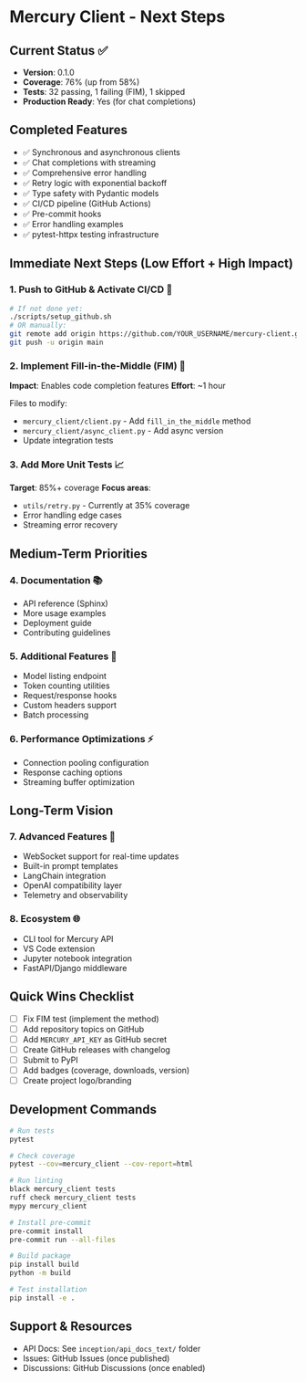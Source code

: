 # Mercury Client - Next Steps

## Current Status ✅
- **Version**: 0.1.0
- **Coverage**: 76% (up from 58%)
- **Tests**: 32 passing, 1 failing (FIM), 1 skipped
- **Production Ready**: Yes (for chat completions)

## Completed Features
- ✅ Synchronous and asynchronous clients
- ✅ Chat completions with streaming
- ✅ Comprehensive error handling
- ✅ Retry logic with exponential backoff
- ✅ Type safety with Pydantic models
- ✅ CI/CD pipeline (GitHub Actions)
- ✅ Pre-commit hooks
- ✅ Error handling examples
- ✅ pytest-httpx testing infrastructure

## Immediate Next Steps (Low Effort + High Impact)

### 1. Push to GitHub & Activate CI/CD 🚀
```bash
# If not done yet:
./scripts/setup_github.sh
# OR manually:
git remote add origin https://github.com/YOUR_USERNAME/mercury-client.git
git push -u origin main
```

### 2. Implement Fill-in-the-Middle (FIM) 🔧
**Impact**: Enables code completion features
**Effort**: ~1 hour

Files to modify:
- `mercury_client/client.py` - Add `fill_in_the_middle` method
- `mercury_client/async_client.py` - Add async version
- Update integration tests

### 3. Add More Unit Tests 📈
**Target**: 85%+ coverage
**Focus areas**:
- `utils/retry.py` - Currently at 35% coverage
- Error handling edge cases
- Streaming error recovery

## Medium-Term Priorities

### 4. Documentation 📚
- API reference (Sphinx)
- More usage examples
- Deployment guide
- Contributing guidelines

### 5. Additional Features 🎯
- Model listing endpoint
- Token counting utilities
- Request/response hooks
- Custom headers support
- Batch processing

### 6. Performance Optimizations ⚡
- Connection pooling configuration
- Response caching options
- Streaming buffer optimization

## Long-Term Vision

### 7. Advanced Features 🚀
- WebSocket support for real-time updates
- Built-in prompt templates
- LangChain integration
- OpenAI compatibility layer
- Telemetry and observability

### 8. Ecosystem 🌐
- CLI tool for Mercury API
- VS Code extension
- Jupyter notebook integration
- FastAPI/Django middleware

## Quick Wins Checklist
- [ ] Fix FIM test (implement the method)
- [ ] Add repository topics on GitHub
- [ ] Add `MERCURY_API_KEY` as GitHub secret
- [ ] Create GitHub releases with changelog
- [ ] Submit to PyPI
- [ ] Add badges (coverage, downloads, version)
- [ ] Create project logo/branding

## Development Commands
```bash
# Run tests
pytest

# Check coverage
pytest --cov=mercury_client --cov-report=html

# Run linting
black mercury_client tests
ruff check mercury_client tests
mypy mercury_client

# Install pre-commit
pre-commit install
pre-commit run --all-files

# Build package
pip install build
python -m build

# Test installation
pip install -e .
```

## Support & Resources
- API Docs: See `inception/api_docs_text/` folder
- Issues: GitHub Issues (once published)
- Discussions: GitHub Discussions (once enabled) 